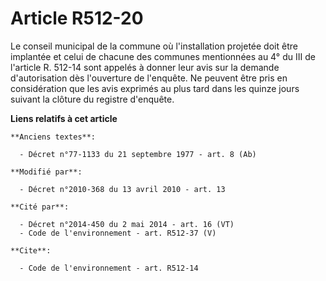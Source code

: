 # Article R512-20

Le conseil municipal de la commune où l'installation projetée doit être implantée et celui de chacune des communes
mentionnées au 4° du III de l'article R. 512-14 sont appelés à donner leur avis sur la demande d'autorisation dès l'ouverture
de l'enquête. Ne peuvent être pris en considération que les avis exprimés au plus tard dans les quinze jours suivant la
clôture du registre d'enquête.

**Liens relatifs à cet article**

	**Anciens textes**:

	  - Décret n°77-1133 du 21 septembre 1977 - art. 8 (Ab)

	**Modifié par**:

	  - Décret n°2010-368 du 13 avril 2010 - art. 13

	**Cité par**:

	  - Décret n°2014-450 du 2 mai 2014 - art. 16 (VT)
	  - Code de l'environnement - art. R512-37 (V)

	**Cite**:

	  - Code de l'environnement - art. R512-14
